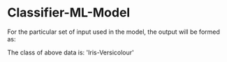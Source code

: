 # Classifier-ML-Model

For the particular set of input used in the model, the output will be formed as:

The class of above data is: 'Iris-Versicolour'
